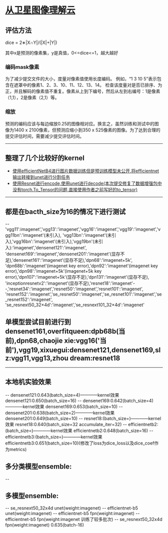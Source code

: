 # [从卫星图像理解云](https://www.kaggle.com/c/understanding_cloud_organization/overview)
## 评估方法

dice = 2∗|X∩Y|/(|X|+|Y|)

其中x是预测的像素集，y是真值，0<=dice<=1，越大越好

### 编码mask像素
为了减少提交文件的大小，度量对像素值使用长度编码。
例如，“1 3 10 5”表示包含在遮罩中的像素1、2、3、10、11、12、13、14。
检查该度量对是否已排序、为正，并且解码的像素值不重复。像素从上到下编号，然后从左到右编号：1是像素（1,1），2是像素（2,1）等。
### 缩放

预测的编码应该与每边缩放0.25的图像相对应。换言之，虽然训练和测试中的图像为1400 x 2100像素，但预测应缩小到350 x 525像素的图像。为了达到合理的提交评估时间，需要减少提交评估时间。

***********************************************************
## 整理了几个比较好的kernel  
- [使用efficientNetB4进行图片数据训练但是预训练模型未公开,将efficientnet输出转接到unet进行分割任务](https://www.kaggle.com/jpbremer/efficient-net-b4-unet-clouds/notebook)  
- [使用Resnet进行encode,使用unet进行decode(本次提交修复了数据增强包中没有torch.To_Tensor的问题,直接使用作者之前写好的to_tensor)](https://www.kaggle.com/artgor/segmentation-in-pytorch-using-convenient-tools)

***********************************************************
## 都是在bacth_size为16的情况下进行测试
--'vgg11':imagenet','vgg13':'imagenet','vgg16':'imagenet','vgg19':'imagenet','vgg11bn':'imagenet'(未引入),
          'vgg13bn':'imagenet'(未引入),'vgg16bn':'imagenet'(未引入),'vgg19bn'(未引入):'imagenet','densenet121':'imagenet',
          'densenet169':'imagenet','densenet201':'imagenet'(显存不足),'densenet161':'imagenet'(显存不足),'dpn68':'imagenet+5k',
          'dpn68b':'imagenet'(imagenet key error),'dpn92':'imagenet'(imagenet key error),'dpn98':'imagenet+5k'(imagenet+5k key error),'dpn107':'imagenet+5k'(显存不足),'dpn131':'imagenet'(显存不足),
          'inceptionresnetv2':'imagenet'(显存不足),'resnet18':'imagenet'--,'resnet34':'imagenet','resnet50':'imagenet','resnet101':'imagenet',
          'resnet152':'imagenet','se_resnet50':'imagenet','se_resnet101':'imagenet','se_resnet152':'imagenet',
          'se_resnext50_32×4d':'imagenet','se_resnext101_32×4d':'imagenet'  
                    
## 单模型尝试目前进行到densenet161,overfitqueen:dpb68b(当前),dpn68,chaojie xie:vgg16('当前'),vgg19,xixuegui:densenet121,densenet169,slz:vgg11,vgg13,zhou dream:resnet18

**********************************************************
## 本地机实验效果
-- densenet121:0.643(batch_size=4)————kernel效果 densenet121:0.650(batch_size=16)
-- densenet169:0.642(batch_size=4)————kernel效果 densenet169:0.653(batch_size=10)
-- densenet201:0.638(batch_size=2)————kernel效果 densenet201:0.649(batch_size=10)
-- resnet18:(batch_size=)————kernel效果 resnet18:0.640(batch_size=32 accumulate_iter=32)
-- efficientnetb2:(batch_size=)————kernel效果 efficientnetb2:0.648(batch_size=16)
-- efficientnetb3:(batch_size=)————kernel效果 efficientnetb3:0.651(batch_size=10)(修改了loss为dice_loss以及dice_coef作为metrics)
## 多分类模型ensemble:
-- 
## 多模型ensemble:

-- se_resnext50_32x4d unet(weight:imagenet)
-- efficientnet-b5 unet(weight:imagenet)
-- efficientnet-b5 fpn(weight:imagenet)
-- efficientnet-b5 fpn(weight:imagenet 训练了较多批次)
-- se_resnext50_32x4d fpn(weight:imagenet) 0.635(batch-16)
